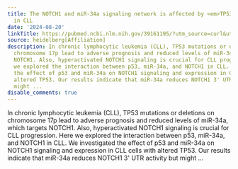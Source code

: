 ```yaml
---
title: The NOTCH1 and miR-34a signaling network is affected by <em>TP53</em> alterations
  in CLL
date: '2024-08-20'
linkTitle: https://pubmed.ncbi.nlm.nih.gov/39161195/?utm_source=curl&utm_medium=rss&utm_campaign=pubmed-2&utm_content=1FakS-2QOkCT8HsMOQP1bCRQ4YzyumYOmxmF0moLsQ3dFB1E9V&fc=20220326224207&ff=20240820182437&v=2.18.0.post9+e462414
source: heidelberg[Affiliation]
description: In chronic lymphocytic leukemia (CLL), TP53 mutations or deletions on
  chromosome 17p lead to adverse prognosis and reduced levels of miR-34a, which targets
  NOTCH1. Also, hyperactivated NOTCH1 signaling is crucial for CLL progression. Here
  we explored the interaction between p53, miR-34a, and NOTCH1 in CLL. We investigated
  the effect of p53 and miR-34a on NOTCH1 signaling and expression in CLL cells with
  altered TP53. Our results indicate that miR-34a reduces NOTCH1 3' UTR activity but
  might ...
disable_comments: true
---
```

In chronic lymphocytic leukemia (CLL), TP53 mutations or deletions on chromosome 17p lead to adverse prognosis and reduced levels of miR-34a, which targets NOTCH1. Also, hyperactivated NOTCH1 signaling is crucial for CLL progression. Here we explored the interaction between p53, miR-34a, and NOTCH1 in CLL. We investigated the effect of p53 and miR-34a on NOTCH1 signaling and expression in CLL cells with altered TP53. Our results indicate that miR-34a reduces NOTCH1 3' UTR activity but might ...
